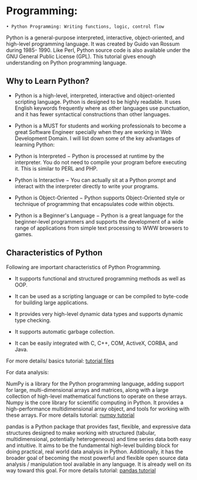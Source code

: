 # Programming:
    • Python Programming: Writing functions, logic, control flow

Python is a general-purpose interpreted, interactive, object-oriented, and high-level programming language. It was created by Guido van Rossum during 1985- 1990. Like Perl, Python source code is also available under the GNU General Public License (GPL). This tutorial gives enough understanding on Python programming language.

## Why to Learn Python?
- Python is a high-level, interpreted, interactive and object-oriented scripting language. Python is designed to be highly readable. It uses English keywords frequently where as other languages use punctuation, and it has fewer syntactical constructions than other languages.

- Python is a MUST for students and working professionals to become a great Software Engineer specially when they are working in Web Development Domain. I will list down some of the key advantages of learning Python:

- Python is Interpreted − Python is processed at runtime by the interpreter. You do not need to compile your program before executing it. This is similar to PERL and PHP.

- Python is Interactive − You can actually sit at a Python prompt and interact with the interpreter directly to write your programs.

- Python is Object-Oriented − Python supports Object-Oriented style or technique of programming that encapsulates code within objects.

- Python is a Beginner's Language − Python is a great language for the beginner-level programmers and supports the development of a wide range of applications from simple text processing to WWW browsers to games.

## Characteristics of Python
Following are important characteristics of Python Programming.

- It supports functional and structured programming methods as well as OOP.
- It can be used as a scripting language or can be compiled to byte-code for building large applications.

- It provides very high-level dynamic data types and supports dynamic type checking.
- It supports automatic garbage collection.
- It can be easily integrated with C, C++, COM, ActiveX, CORBA, and Java.

For more details/ basics tutorial:
[tutorial files](https://github.com/rjnp2/Data-Science/blob/main/tutorial/1.python/2.advanced_tutorial/NumPy%20Tutorial.pdf)

For data analysis:

NumPy is a library for the Python programming language, adding support for large, multi-dimensional arrays and matrices, along with a large collection of high-level mathematical functions to operate on these arrays. Numpy is the core library for scientific computing in Python. It provides a high-performance multidimensional array object, and tools for working with these arrays. 
For more details tutorial:
[numpy tutorial](https://github.com/rjnp2/Data-Science/blob/main/tutorial/1.python/2.advanced_tutorial/NumPy%20Tutorial.pdf)

pandas is a Python package that provides fast, flexible, and expressive data structures designed to make working with structured (tabular, multidimensional, potentially heterogeneous) and time series data both easy and intuitive. It aims to be the fundamental high-level building block for doing practical, real world data analysis in Python. Additionally, it has the broader goal of becoming the most powerful and flexible open source data analysis / manipulation tool available in any language. It is already well on its way toward this goal.
For more details tutorial:
[pandas tutorial](https://github.com/rjnp2/Data-Science/blob/main/tutorial/1.python/2.advanced_tutorial/pandas.pdf)
